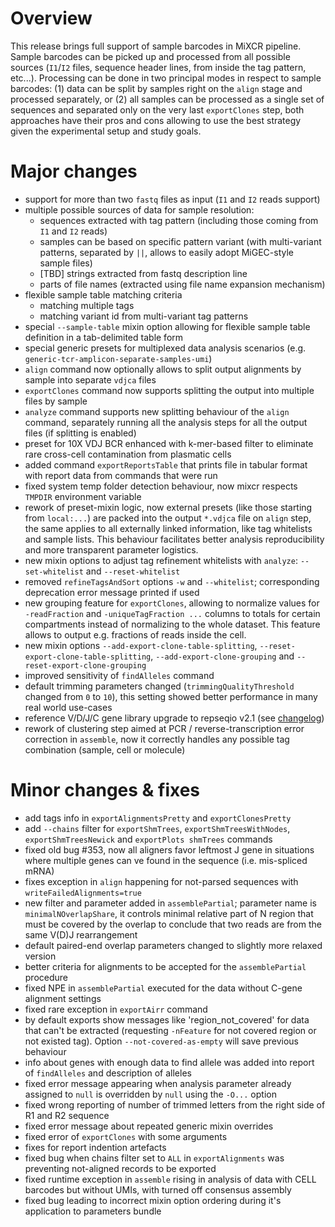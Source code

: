 # Overview

This release brings full support of sample barcodes in MiXCR pipeline. Sample barcodes can be picked up and processed
from all possible sources (`I1`/`I2` files, sequence header lines, from inside the tag pattern, etc...). Processing can
be done in two principal modes in respect to sample barcodes: (1) data can be split by samples right on the `align`
stage and processed separately, or (2) all samples can be processed as a single set of sequences and separated only on
the very last `exportClones` step, both approaches have their pros and cons allowing to use the best strategy given the
experimental setup and study goals.

# Major changes

- support for more than two `fastq` files as input (`I1` and `I2` reads support)
- multiple possible sources of data for sample resolution:
  - sequences extracted with tag pattern (including those coming from `I1` and `I2` reads)
  - samples can be based on specific pattern variant (with multi-variant patterns, separated by `||`, allows to easily
    adopt MiGEC-style sample files)
  - [TBD] strings extracted from fastq description line
  - parts of file names (extracted using file name expansion mechanism)
- flexible sample table matching criteria
  - matching multiple tags
  - matching variant id from multi-variant tag patterns
- special `--sample-table` mixin option allowing for flexible sample table definition in a tab-delimited table form
- special generic presets for multiplexed data analysis scenarios (e.g. `generic-tcr-amplicon-separate-samples-umi`)
- `align` command now optionally allows to split output alignments by sample into separate `vdjca` files
- `exportClones` command now supports splitting the output into multiple files by sample
- `analyze` command supports new splitting behaviour of the `align` command, separately running all the analysis steps
  for all the output files (if splitting is enabled)
- preset for 10X VDJ BCR enhanced with k-mer-based filter to eliminate rare cross-cell contamination from plasmatic cells    
- added command `exportReportsTable` that prints file in tabular format with report data from commands that were run
- fixed system temp folder detection behaviour, now mixcr respects `TMPDIR` environment variable
- rework of preset-mixin logic, now external presets (like those starting from `local:...`) are packed into the output 
  `*.vdjca` file on `align` step, the same applies to all externally linked information, like tag whitelists and
  sample lists. This behaviour facilitates better analysis reproducibility and more transparent parameter logistics.
- new mixin options to adjust tag refinement whitelists with `analyze`: `--set-whitelist` and `--reset-whitelist`
- removed `refineTagsAndSort` options `-w` and `--whitelist`; corresponding deprecation error message printed if used
- new grouping feature for `exportClones`, allowing to normalize values for `-readFraction` and `-uniqueTagFraction ...` 
  columns to totals for certain compartments instead of normalizing to the whole dataset. This feature allows to output 
  e.g. fractions of reads inside the cell. 
- new mixin options `--add-export-clone-table-splitting`, `--reset-export-clone-table-splitting`,
  `--add-export-clone-grouping` and `--reset-export-clone-grouping`
- improved sensitivity of `findAlleles` command
- default trimming parameters changed (`trimmingQualityThreshold` changed from `0` to `10`), this setting showed better
  performance in many real world use-cases
- reference V/D/J/C gene library upgrade to repseqio v2.1 (see [changelog](https://github.com/repseqio/library/releases/tag/v2.1))
- rework of clustering step aimed at PCR / reverse-transcription error correction in `assemble`, now it correctly handles 
  any possible tag combination (sample, cell or molecule)

# Minor changes & fixes

- add tags info in `exportAlignmentsPretty` and `exportClonesPretty`
- add `--chains` filter for `exportShmTrees`, `exportShmTreesWithNodes`, `exportShmTreesNewick`
  and `exportPlots shmTrees` commands
- fixed old bug #353, now all aligners favor leftmost J gene in situations where multiple genes can ve found in the 
  sequence (i.e. mis-spliced mRNA)
- fixes exception in `align` happening for not-parsed sequences with `writeFailedAlignments=true`  
- new filter and parameter added in `assemblePartial`; parameter name is `minimalNOverlapShare`, it controls minimal
  relative part of N region that must be covered by the overlap to conclude that two reads are from the same V(D)J
  rearrangement
- default paired-end overlap parameters changed to slightly more relaxed version
- better criteria for alignments to be accepted for the `assemblePartial` procedure
- fixed NPE in `assemblePartial` executed for the data without C-gene alignment settings
- fixed rare exception in `exportAirr` command 
- by default exports show messages like 'region_not_covered' for data that can't be extracted (requesting `-nFeature`
  for not covered region or not existed tag). Option `--not-covered-as-empty` will save previous behaviour
- info about genes with enough data to find allele was added into report of `findAlleles` and description of alleles
- fixed error message appearing when analysis parameter already assigned to `null` is overridden by `null` using
  the `-O...` option
- fixed wrong reporting of number of trimmed letters from the right side of R1 and R2 sequence
- fixed error message about repeated generic mixin overrides
- fixed error of `exportClones` with some arguments
- fixes for report indention artefacts
- fixed bug when chains filter set to `ALL` in `exportAlignments` was preventing not-aligned records to be exported
- fixed runtime exception in `assemble` rising in analysis of data with CELL barcodes but without UMIs, with turned off 
  consensus assembly
- fixed bug leading to incorrect mixin option ordering during it's application to parameters bundle

